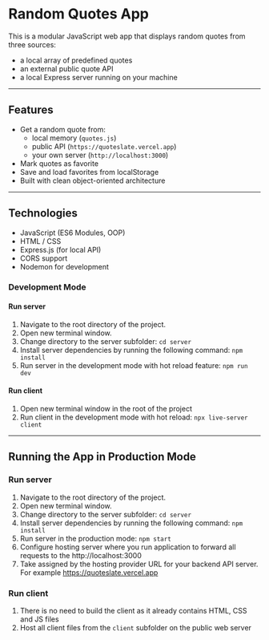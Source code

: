# Random Quotes App

This is a modular JavaScript web app that displays random quotes from three sources:

- a local array of predefined quotes
- an external public quote API
- a local Express server running on your machine

---

## Features

- Get a random quote from:
  - local memory (`quotes.js`)
  - public API (`https://quoteslate.vercel.app`)
  - your own server (`http://localhost:3000`)
- Mark quotes as favorite
- Save and load favorites from localStorage
- Built with clean object-oriented architecture

---

## Technologies

- JavaScript (ES6 Modules, OOP)
- HTML / CSS
- Express.js (for local API)
- CORS support
- Nodemon for development

### Development Mode

#### Run server

1. Navigate to the root directory of the project.
2. Open new terminal window.
3. Change directory to the server subfolder:
   `cd server`
4. Install server dependencies by running the following command:
   `npm install`
5. Run server in the development mode with hot reload feature:
   `npm run dev`

#### Run client

1. Open new terminal window in the root of the project
2. Run client in the development mode with hot reload:
   `npx live-server client`

---

## Running the App in Production Mode

### Run server

1. Navigate to the root directory of the project.
2. Open new terminal window.
3. Change directory to the server subfolder:
   `cd server`
4. Install server dependencies by running the following command:
   `npm install`
5. Run server in the production mode:
   `npm start`
6. Configure hosting server where you run application to forward all requests to the
   http://localhost:3000
7. Take assigned by the hosting provider URL for your backend API server.
   For example https://quoteslate.vercel.app

### Run client

1. There is no need to build the client as it already contains HTML, CSS and JS files
2. Host all client files from the `client` subfolder on the public web server
